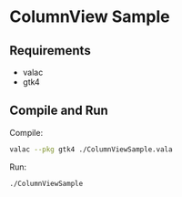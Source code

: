 # ColumnView Sample

## Requirements

- valac
- gtk4

## Compile and Run

Compile:

```sh
valac --pkg gtk4 ./ColumnViewSample.vala
```

Run:

```sh
./ColumnViewSample
```

